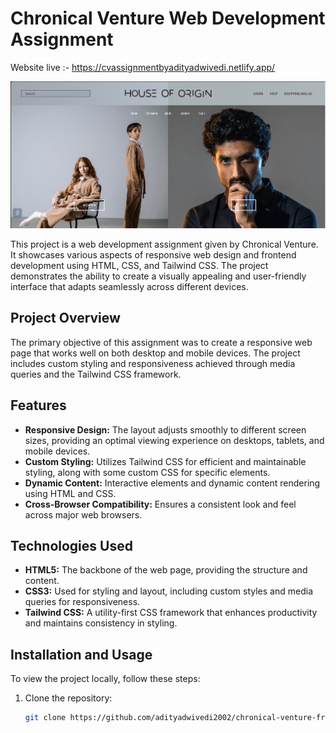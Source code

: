 # Chronical Venture Web Development Assignment

Website live :- https://cvassignmentbyadityadwivedi.netlify.app/

![WEB DEV ASSIGNMENT](./Screenshot1.png)

This project is a web development assignment given by Chronical Venture. It showcases various aspects of responsive web design and frontend development using HTML, CSS, and Tailwind CSS. The project demonstrates the ability to create a visually appealing and user-friendly interface that adapts seamlessly across different devices.

## Project Overview

The primary objective of this assignment was to create a responsive web page that works well on both desktop and mobile devices. The project includes custom styling and responsiveness achieved through media queries and the Tailwind CSS framework.

## Features

- **Responsive Design:** The layout adjusts smoothly to different screen sizes, providing an optimal viewing experience on desktops, tablets, and mobile devices.
- **Custom Styling:** Utilizes Tailwind CSS for efficient and maintainable styling, along with some custom CSS for specific elements.
- **Dynamic Content:** Interactive elements and dynamic content rendering using HTML and CSS.
- **Cross-Browser Compatibility:** Ensures a consistent look and feel across major web browsers.

## Technologies Used

- **HTML5:** The backbone of the web page, providing the structure and content.
- **CSS3:** Used for styling and layout, including custom styles and media queries for responsiveness.
- **Tailwind CSS:** A utility-first CSS framework that enhances productivity and maintains consistency in styling.

## Installation and Usage

To view the project locally, follow these steps:

1. Clone the repository:
   ```bash
   git clone https://github.com/adityadwivedi2002/chronical-venture-frontend-assignment.git
